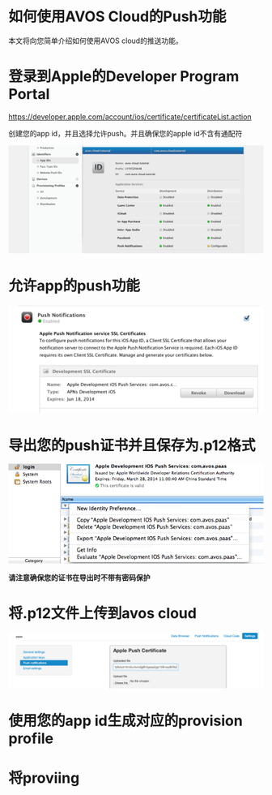 # 如何使用AVOS  Cloud的Push功能

本文将向您简单介绍如何使用AVOS cloud的推送功能。


# 登录到Apple的Developer Program Portal

https://developer.apple.com/account/ios/certificate/certificateList.action


创建您的app id，并且选择允许push。并且确保您的apple id不含有通配符

![Apple Developer Program Portal](images/push-apple-developer-port.png)

# 允许app的push功能

![Enable push](images/enable-push.png)

# 导出您的push证书并且保存为.p12格式 

![Export push certification](images/export-certification.png)

**请注意确保您的证书在导出时不带有密码保护**

# 将.p12文件上传到avos cloud

![upload push certification](images/upload-push-certifcation.png)

# 使用您的app id生成对应的provision profile


# 将proviing 

